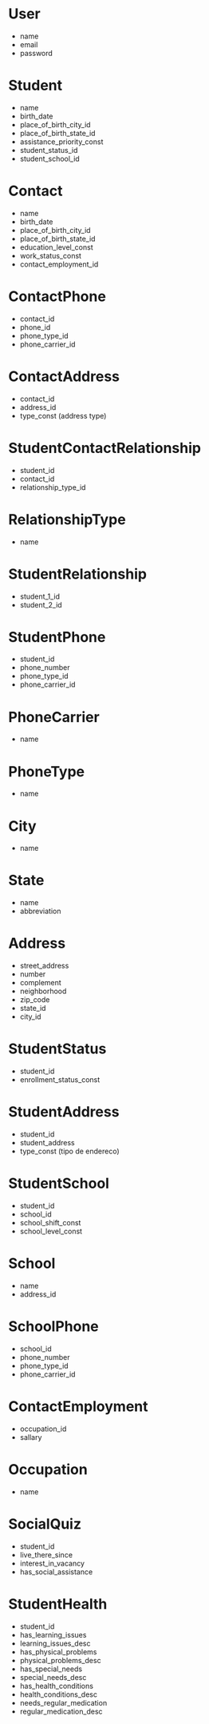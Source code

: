 # User
* name
* email
* password

# Student
* name
* birth_date
* place_of_birth_city_id
* place_of_birth_state_id
* assistance_priority_const
* student_status_id
* student_school_id

# Contact
* name
* birth_date
* place_of_birth_city_id
* place_of_birth_state_id
* education_level_const
* work_status_const
* contact_employment_id

# ContactPhone
* contact_id
* phone_id
* phone_type_id
* phone_carrier_id

# ContactAddress
* contact_id
* address_id
* type_const (address type)

# StudentContactRelationship
* student_id
* contact_id
* relationship_type_id

# RelationshipType
* name

# StudentRelationship
* student_1_id
* student_2_id

# StudentPhone
* student_id
* phone_number
* phone_type_id
* phone_carrier_id

# PhoneCarrier
* name

# PhoneType
* name

# City
* name

# State
* name
* abbreviation

# Address
* street_address
* number
* complement
* neighborhood
* zip_code
* state_id
* city_id

# StudentStatus
* student_id
* enrollment_status_const

# StudentAddress
* student_id
* student_address
* type_const (tipo de endereco)

# StudentSchool
* student_id
* school_id
* school_shift_const
* school_level_const

# School
* name
* address_id

# SchoolPhone
* school_id
* phone_number
* phone_type_id
* phone_carrier_id

# ContactEmployment
* occupation_id
* sallary

# Occupation
* name

# SocialQuiz
* student_id
* live_there_since
* interest_in_vacancy
* has_social_assistance

# StudentHealth
* student_id
* has_learning_issues
* learning_issues_desc
* has_physical_problems
* physical_problems_desc
* has_special_needs
* special_needs_desc
* has_health_conditions
* health_conditions_desc
* needs_regular_medication
* regular_medication_desc
